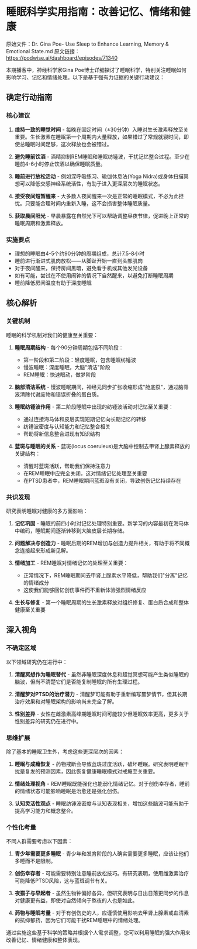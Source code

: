 # 睡眠科学实用指南：改善记忆、情绪和健康

原始文件：Dr. Gina Poe- Use Sleep to Enhance Learning, Memory & Emotional State.md
原文链接：https://podwise.ai/dashboard/episodes/71340

本期播客中，神经科学家Gina Poe博士详细探讨了睡眠科学，特别关注睡眠如何影响学习、记忆和情绪处理。以下是基于强有力证据的关键行动建议：

## 确定行动指南

### 核心建议
1. **维持一致的睡觉时间** - 每晚在固定时间（±30分钟）入睡对生长激素释放至关重要。生长激素在睡眠第一个周期内大量释放，如果错过了常规就寝时间，即使总睡眠时间足够，这次释放也会被错过。
   
2. **避免睡前饮酒** - 酒精抑制REM睡眠和睡眠纺锤波，干扰记忆整合过程。至少在睡前4-6小时停止饮酒以确保睡眠质量。
   
3. **睡前进行放松活动** - 例如深呼吸练习、瑜伽休息法(Yoga Nidra)或身体扫描冥想可以降低交感神经系统活性，有助于进入更深层次的睡眠状态。
   
4. **接受夜间短暂醒来** - 大多数人夜间醒来一次是正常的睡眠模式，不必为此担忧。只要能合理时间内重新入睡，这不会损害整体睡眠质量。
   
5. **获取晨间阳光** - 早晨暴露在自然光下可以帮助调整昼夜节律，促进晚上正常的睡眠周期和激素释放。

### 实施要点
- 理想的睡眠由4-5个约90分钟的周期组成，总计7.5-8小时
- 睡前进行渐进式肌肉放松——从脚趾开始一直到头部肌肉
- 对于夜间醒来，保持房间黑暗，避免看手机或其他发光设备
- 如有可能，尝试在不使用闹钟的情况下自然醒来，以避免打断睡眠周期
- 睡前降低房间温度有助于深度睡眠

## 核心解析

### 关键机制
睡眠的科学机制对我们的健康至关重要：

1. **睡眠周期结构** - 每个90分钟周期包括不同阶段：
   - 第一阶段和第二阶段：轻度睡眠，包含睡眠纺锤波
   - 慢波睡眠：深度睡眠，大脑"清洁"阶段
   - REM睡眠：快速眼动，做梦阶段

2. **脑部清洁系统** - 慢波睡眠期间，神经元同步扩张收缩形成"舱底泵"，通过脑脊液清除代谢废物和错误折叠的蛋白质。

3. **睡眠纺锤波作用** - 第二阶段睡眠中出现的纺锤波活动对记忆至关重要：
   - 通过连接海马体和皮层实现短期记忆向长期记忆的转移
   - 纺锤波密度与认知能力和记忆整合相关
   - 帮助将新信息整合进现有知识结构

4. **蓝斑与睡眠的关系** - 蓝斑(locus coeruleus)是大脑中控制去甲肾上腺素释放的关键结构：
   - 清醒时蓝斑活跃，帮助我们保持注意力
   - 在REM睡眠中应完全关闭，这对情绪记忆处理至关重要
   - 在PTSD患者中，REM睡眠期间蓝斑没有关闭，导致创伤记忆持续存在

### 共识发现
研究表明睡眠对健康的多方面影响：

1. **记忆巩固** - 睡眠的前四小时对记忆处理特别重要。新学习的内容最初在海马体中编码，睡眠期间逐渐转移到大脑皮层长期存储。

2. **问题解决与创造力** - 睡眠后期的REM增加与创造力提升相关，有助于将不同概念连接起来形成新见解。

3. **情绪加工** - REM睡眠对情绪记忆的处理至关重要：
   - 正常情况下，REM睡眠期间去甲肾上腺素水平降低，帮助我们"分离"记忆的情绪成分
   - 这使我们能够回忆创伤事件而不重新体验强烈情绪反应

4. **生长与修复** - 第一个睡眠周期的生长激素释放对组织修复、蛋白质合成和整体健康至关重要

## 深入视角

### 不确定区域
以下领域研究仍在进行中：

1. **清醒冥想作为睡眠替代** - 虽然非睡眠深度休息和超觉冥想可能产生类似睡眠的脑波，但尚不清楚它们是否能复制睡眠的所有生理过程。

2. **清醒梦对PTSD的治疗潜力** - 清醒梦可能有助于重新编写噩梦情节，但其长期治疗效果和对睡眠架构的影响尚未完全了解。

3. **性别差异** - 女性在雌激素高峰期睡眠时间可能较少但睡眠效率更高，更多关于性别差异的研究仍在进行中。

### 思维扩展
除了基本的睡眠卫生外，考虑这些更深层次的因素：

1. **睡眠与成瘾恢复** - 药物戒断会导致蓝斑过度活跃，破坏睡眠。研究表明睡眠干扰是复发的预测因素，因此恢复健康睡眠模式对戒瘾至关重要。

2. **情绪处理视角** - REM睡眠既能强化也能弱化情绪记忆。对于创伤幸存者，睡前的情绪状态可能影响睡眠是治愈还是强化创伤。

3. **认知灵活性观点** - 睡眠纺锤波密度与认知表现相关，增加这些脑波可能有助于提高学习能力和概念整合。

### 个性化考量
不同人群需要考虑以下因素：

1. **青少年需要更多睡眠** - 青少年和发育阶段的人确实需要更多睡眠，应该让他们多睡而不是限制。

2. **创伤幸存者** - 可能需要特别注意睡前放松技巧。有研究表明，使用雌激素治疗可能降低PTSD风险，这与蓝斑调节有关。

3. **夜猫子与早起者** - 虽然生物钟偏好各异，但研究表明与日出日落更同步的作息对健康更有益，即使对自然倾向于熬夜的人也是如此。

4. **药物与睡眠考量** - 对于有创伤史的人，应谨慎使用影响去甲肾上腺素或血清素的抗抑郁药，因为它们可能干扰REM睡眠中的情绪处理。

通过实施这些基于科学的策略并根据个人需求调整，您可以利用睡眠的强大作用来改善记忆、情绪健康和整体表现。
